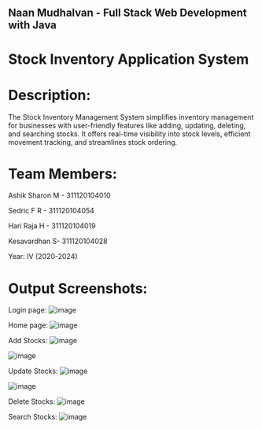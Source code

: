 ## Naan Mudhalvan - Full Stack Web Development with Java 
# Stock Inventory Application System

# Description:
The Stock Inventory Management System simplifies inventory management for businesses with user-friendly features like adding, updating, deleting, and searching stocks. It offers real-time visibility into stock levels, efficient movement tracking, and streamlines stock ordering.

# Team Members:
Ashik Sharon M - 311120104010

Sedric F R - 311120104054

Hari Raja H - 311120104019

Kesavardhan S- 311120104028

Year: IV (2020-2024)


# Output Screenshots:

Login page:
![image](https://github.com/ashiksharonm/nm-licet-group6/assets/80738185/40ec12d4-0ab0-4bce-9b02-385f87f295e4)


Home page:
![image](https://github.com/ashiksharonm/nm-licet-group6/assets/80738185/074e72e3-1978-435c-b959-ef6b729f5be4)


Add Stocks:
![image](https://github.com/ashiksharonm/nm-licet-group6/assets/80738185/c0892218-1d7a-40d9-8819-313fe580bcd2)

![image](https://github.com/ashiksharonm/nm-licet-group6/assets/80738185/0180be35-7103-4805-b293-4010029ea9e2)


Update Stocks:
![image](https://github.com/ashiksharonm/nm-licet-group6/assets/80738185/ad669c19-e7c3-4247-9069-b3eb0dcfee5a)

![image](https://github.com/ashiksharonm/nm-licet-group6/assets/80738185/e1a461e6-0384-4b1d-8b24-4d73ecddaa0f)


Delete Stocks:
![image](https://github.com/ashiksharonm/nm-licet-group6/assets/80738185/642480f3-2e73-462c-b06e-9b350fabeda2)


Search Stocks:
![image](https://github.com/ashiksharonm/nm-licet-group6/assets/80738185/71334d42-e380-44c0-a59d-9dbadb00b973)










